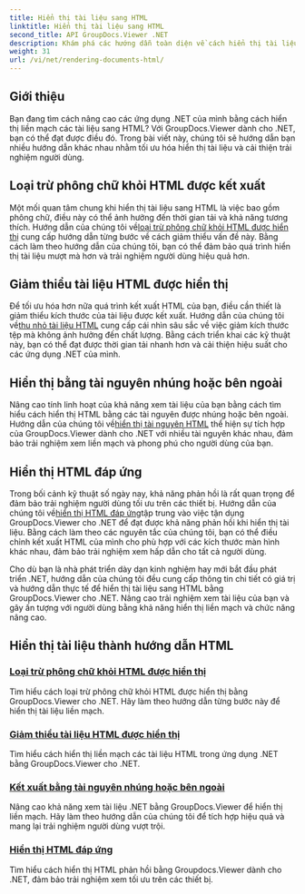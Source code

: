 ```yaml
---
title: Hiển thị tài liệu sang HTML
linktitle: Hiển thị tài liệu sang HTML
second_title: API GroupDocs.Viewer .NET
description: Khám phá các hướng dẫn toàn diện về cách hiển thị tài liệu sang HTML bằng GroupDocs.Viewer cho .NET. Tìm hiểu các kỹ thuật hiển thị tài liệu và nâng cao trải nghiệm người dùng.
weight: 31
url: /vi/net/rendering-documents-html/
---
```


## Giới thiệu

Bạn đang tìm cách nâng cao các ứng dụng .NET của mình bằng cách hiển thị liền mạch các tài liệu sang HTML? Với GroupDocs.Viewer dành cho .NET, bạn có thể đạt được điều đó. Trong bài viết này, chúng tôi sẽ hướng dẫn bạn nhiều hướng dẫn khác nhau nhằm tối ưu hóa hiển thị tài liệu và cải thiện trải nghiệm người dùng.

## Loại trừ phông chữ khỏi HTML được kết xuất
 Một mối quan tâm chung khi hiển thị tài liệu sang HTML là việc bao gồm phông chữ, điều này có thể ảnh hưởng đến thời gian tải và khả năng tương thích. Hướng dẫn của chúng tôi về[loại trừ phông chữ khỏi HTML được hiển thị](./exclude-fonts-html/) cung cấp hướng dẫn từng bước về cách giảm thiểu vấn đề này. Bằng cách làm theo hướng dẫn của chúng tôi, bạn có thể đảm bảo quá trình hiển thị tài liệu mượt mà hơn và trải nghiệm người dùng hiệu quả hơn. 

## Giảm thiểu tài liệu HTML được hiển thị
Để tối ưu hóa hơn nữa quá trình kết xuất HTML của bạn, điều cần thiết là giảm thiểu kích thước của tài liệu được kết xuất. Hướng dẫn của chúng tôi về[thu nhỏ tài liệu HTML](./minify-html/) cung cấp cái nhìn sâu sắc về việc giảm kích thước tệp mà không ảnh hưởng đến chất lượng. Bằng cách triển khai các kỹ thuật này, bạn có thể đạt được thời gian tải nhanh hơn và cải thiện hiệu suất cho các ứng dụng .NET của mình.

## Hiển thị bằng tài nguyên nhúng hoặc bên ngoài
 Nâng cao tính linh hoạt của khả năng xem tài liệu của bạn bằng cách tìm hiểu cách hiển thị HTML bằng các tài nguyên được nhúng hoặc bên ngoài. Hướng dẫn của chúng tôi về[hiển thị tài nguyên HTML](./render-html-resources/) thể hiện sự tích hợp của GroupDocs.Viewer dành cho .NET với nhiều tài nguyên khác nhau, đảm bảo trải nghiệm xem liền mạch và phong phú cho người dùng của bạn.

## Hiển thị HTML đáp ứng
 Trong bối cảnh kỹ thuật số ngày nay, khả năng phản hồi là rất quan trọng để đảm bảo trải nghiệm người dùng tối ưu trên các thiết bị. Hướng dẫn của chúng tôi về[hiển thị HTML đáp ứng](./render-responsive-html/)tập trung vào việc tận dụng GroupDocs.Viewer cho .NET để đạt được khả năng phản hồi khi hiển thị tài liệu. Bằng cách làm theo các nguyên tắc của chúng tôi, bạn có thể điều chỉnh kết xuất HTML của mình cho phù hợp với các kích thước màn hình khác nhau, đảm bảo trải nghiệm xem hấp dẫn cho tất cả người dùng.

Cho dù bạn là nhà phát triển dày dạn kinh nghiệm hay mới bắt đầu phát triển .NET, hướng dẫn của chúng tôi đều cung cấp thông tin chi tiết có giá trị và hướng dẫn thực tế để hiển thị tài liệu sang HTML bằng GroupDocs.Viewer cho .NET. Nâng cao trải nghiệm xem tài liệu của bạn và gây ấn tượng với người dùng bằng khả năng hiển thị liền mạch và chức năng nâng cao.

## Hiển thị tài liệu thành hướng dẫn HTML
### [Loại trừ phông chữ khỏi HTML được hiển thị](./exclude-fonts-html/)
Tìm hiểu cách loại trừ phông chữ khỏi HTML được hiển thị bằng GroupDocs.Viewer cho .NET. Hãy làm theo hướng dẫn từng bước này để hiển thị tài liệu liền mạch.
### [Giảm thiểu tài liệu HTML được hiển thị](./minify-html/)
Tìm hiểu cách hiển thị liền mạch các tài liệu HTML trong ứng dụng .NET bằng GroupDocs.Viewer cho .NET.
### [Kết xuất bằng tài nguyên nhúng hoặc bên ngoài](./render-html-resources/)
Nâng cao khả năng xem tài liệu .NET bằng GroupDocs.Viewer để hiển thị liền mạch. Hãy làm theo hướng dẫn của chúng tôi để tích hợp hiệu quả và mang lại trải nghiệm người dùng vượt trội.
### [Hiển thị HTML đáp ứng](./render-responsive-html/)
Tìm hiểu cách hiển thị HTML phản hồi bằng Groupdocs.Viewer dành cho .NET, đảm bảo trải nghiệm xem tối ưu trên các thiết bị.